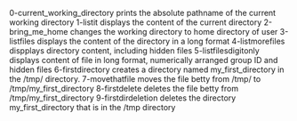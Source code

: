 0-current_working_directory prints the absolute pathname of the current working directory
1-listit displays the content of the current directory
2-bring_me_home changes the working directory to home directory of user
3-listfiles displays the content of the directory in a long format
4-listmorefiles dispplays directory content, including hidden files
5-listfilesdigitonly displays content of file in long format, numerically arranged group ID and hidden files
6-firstdirectory creates a directory named my_first_directory in the /tmp/ directory.
7-movethatfile moves the file betty from /tmp/ to /tmp/my_first_directory
8-firstdelete deletes the file betty from /tmp/my_first_directory
9-firstdirdeletion deletes the directory my_first_directory that is in the /tmp directory
